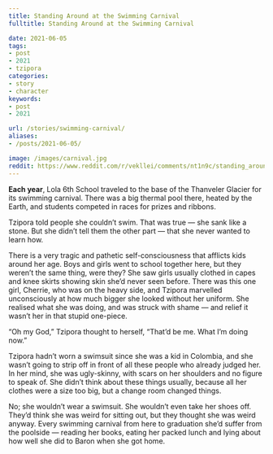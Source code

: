 ```yaml
---
title: Standing Around at the Swimming Carnival
fulltitle: Standing Around at the Swimming Carnival

date: 2021-06-05
tags:
- post
- 2021
- tzipora
categories:
- story
- character
keywords:
- post
- 2021

url: /stories/swimming-carnival/
aliases:
- /posts/2021-06-05/

image: /images/carnival.jpg
reddit: https://www.reddit.com/r/vekllei/comments/nt1n9c/standing_around_at_the_swimming_carnival/
---
```


**Each year**, Lola 6th School traveled to the base of the Thanveler Glacier for its swimming carnival. There was a big thermal pool there, heated by the Earth, and students competed in races for prizes and ribbons.

Tzipora told people she couldn’t swim. That was true — she sank like a stone. But she didn’t tell them the other part — that she never wanted to learn how.

There is a very tragic and pathetic self-consciousness that afflicts kids around her age. Boys and girls went to school together here, but they weren’t the same thing, were they? She saw girls usually clothed in capes and knee skirts showing skin she’d never seen before. There was this one girl, Cherrie, who was on the heavy side, and Tzipora marvelled unconsciously at how much bigger she looked without her uniform. She realised what she was doing, and was struck with shame — and relief it wasn’t her in that stupid one-piece.

“Oh my God,” Tzipora thought to herself, “That’d be me. What I’m doing now.”

Tzipora hadn’t worn a swimsuit since she was a kid in Colombia, and she wasn’t going to strip off in front of all these people who already judged her. In her mind, she was ugly-skinny, with scars on her shoulders and no figure to speak of. She didn’t think about these things usually, because all her clothes were a size too big, but a change room changed things.

No; she wouldn’t wear a swimsuit. She wouldn’t even take her shoes off. They’d think she was weird for sitting out, but they thought she was weird anyway. Every swimming carnival from here to graduation she’d suffer from the poolside — reading her books, eating her packed lunch and lying about how well she did to Baron when she got home.

